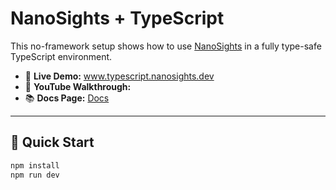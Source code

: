 # NanoSights + TypeScript

This no-framework setup shows how to use [NanoSights](https://www.nanosights.dev) in a fully type-safe TypeScript environment.

- 🔗 **Live Demo:** www.typescript.nanosights.dev  
- 🎥 **YouTube Walkthrough:**  
- 📚 **Docs Page:** [Docs](https://www.nanosights.dev/docs)

---

## 📄 Quick Start

```bash
npm install
npm run dev